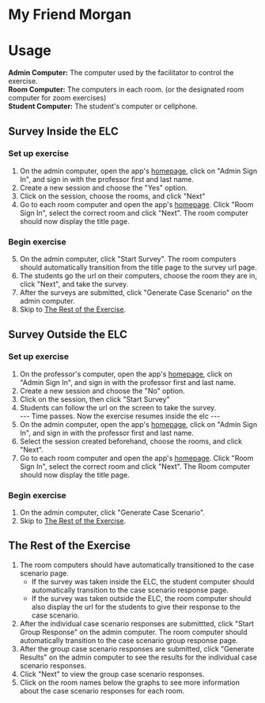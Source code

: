 # My Friend Morgan
# **Usage**

[homepage]: https://myfriendmorgan.elcexercises.org/

**Admin Computer:** The computer used by the facilitator to control the exercise.  
**Room Computer:** The computers in each room. (or the designated room computer for zoom exercises)  
**Student Computer:** The student's computer or cellphone.

## Survey Inside the ELC

### Set up exercise
1. On the admin computer, open the app's [homepage], click on "Admin Sign In", and sign in with the professor first and last name.
2. Create a new session and choose the "Yes" option.
3. Click on the session, choose the rooms, and click "Next"
4. Go to each room computer and open the app's [homepage]. Click "Room Sign In", select the correct room and click "Next". The room computer should now display the title page.

### Begin exercise
5. On the admin computer, click "Start Survey". The room computers should automatically transition from the title page to the survey url page.
6. The students go the url on their computers, choose the room they are in, click "Next", and take the survey.
7. After the surveys are submitted, click "Generate Case Scenario" on the admin computer.
8. Skip to [The Rest of the Exercise](#the-rest-of-the-exercise).

## Survey Outside the ELC
### Set up exercise
1. On the professor's computer, open the app's [homepage], click on "Admin Sign In", and sign in with the professor first and last name.
2. Create a new session and choose the "No" option.
3. Click on the session, then click "Start Survey"
4. Students can follow the url on the screen to take the survey.<br>
--- Time passes. Now the exercise resumes inside the elc ---
5. On the admin computer, open the app's [homepage], click on "Admin Sign In", and sign in with the professor first and last name.
6. Select the session created beforehand, choose the rooms, and click "Next".
7. Go to each room computer and open the app's [homepage]. Click "Room Sign In", select the correct room and click "Next". The Room computer should now display the title page.

### Begin exercise
1.  On the admin computer, click "Generate Case Scenario".
2.  Skip to [The Rest of the Exercise](#the-rest-of-the-exercise).

## The Rest of the Exercise

1. The room computers should have automatically transitioned to the case scenario page.
    - If the survey was taken inside the ELC, the student computer should automatically transition to the case scenario response page.
    - If the survey was taken outside the ELC, the room computer should also display the url for the students to give their response to the case scenario.
2. After the individual case scenario responses are submittted, click "Start Group Response" on the admin computer. The room computer should automatically transition to the case scenario group response page.
3. After the group case scenario responses are submitted, click "Generate Results" on the admin computer to see the results for the individual case scenario responses.
4. Click "Next" to view the group case scenario responses.
5. Click on the room names below the graphs to see more information about the case scenario responses for each room.